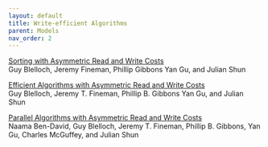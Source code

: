 ```yaml
---
layout: default
title: Write-efficient Algorithms
parent: Models
nav_order: 2
---
```


[Sorting with Asymmetric Read and Write Costs](https://arxiv.org/abs/1603.03505.pdf)
<br>Guy Blelloch, Jeremy Fineman, Phillip Gibbons Yan Gu, and Julian Shun

[Efficient Algorithms with Asymmetric Read and Write Costs](https://arxiv.org/abs/1511.01038.pdf)
<br>Guy Blelloch, Jeremy T. Fineman, Phillip B. Gibbons Yan Gu, and Julian Shun

[Parallel Algorithms with Asymmetric Read and Write Costs](https://www.cs.ucr.edu/~ygu/papers/SPAA16/ParrallelARWC.pdf)
<br>Naama Ben-David, Guy Blelloch, Jeremy T. Fineman, Phillip B. Gibbons, Yan Gu, Charles McGuffey, and Julian Shun
